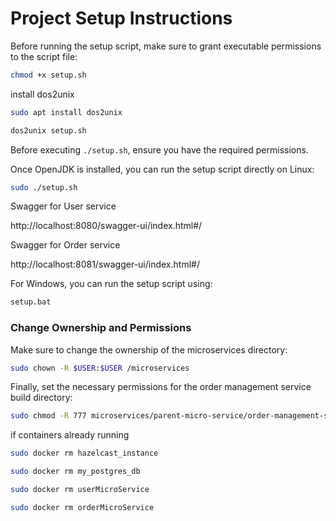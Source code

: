 
# Project Setup Instructions

Before running the setup script, make sure to grant executable permissions to the script file:

```bash
chmod +x setup.sh
```
install dos2unix

```bash
sudo apt install dos2unix
```

```bash
dos2unix setup.sh
```
Before executing `./setup.sh`, ensure you have the required permissions.



Once OpenJDK is installed, you can run the setup script directly on Linux:

```bash
sudo ./setup.sh
```
Swagger for User service

http://localhost:8080/swagger-ui/index.html#/

Swagger for Order service

http://localhost:8081/swagger-ui/index.html#/

For Windows, you can run the setup script using:

```cmd
setup.bat
```

### Change Ownership and Permissions

Make sure to change the ownership of the microservices directory:

```bash
sudo chown -R $USER:$USER /microservices
```

Finally, set the necessary permissions for the order management service build directory:

```bash
sudo chmod -R 777 microservices/parent-micro-service/order-management-service/build
```
if containers already running
```bash
sudo docker rm hazelcast_instance
```

```bash
sudo docker rm my_postgres_db
```

```bash
sudo docker rm userMicroService
```

```bash
sudo docker rm orderMicroService
```


